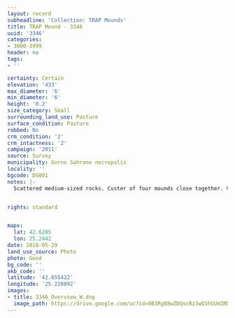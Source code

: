 ```yaml
---
layout: record
subheadline: 'Collection: TRAP Mounds'
title: TRAP Mound - 3346
uuid: '3346'
categories:
- 3000-3999
header: no
tags:
- ''

certainty: Certain
elevation: '433'
max_diameter: '6'
min_diameter: '6'
height: '0.2'
size_category: Small
surrounding_land_use: Pasture
surface_condition: Pasture
robbed: No
crm_condition: '2'
crm_intactness: '2'
campaign: '2011'
source: Survey
municipality: Gorno Sahrane necropolis
locality: ''
bgcode: DS001
notes: |-
  Scattered medium-sized rocks. Custer of four mounds close together. Very small mound conjoined with 2 other nearby mounds.


rights: standard


maps:
  lat: 42.6285
  lon: 25.2442
date: 2018-05-29
land_use_source: Photo
photo: Good
bg_code: ''
akb_code: ''
latitude: '42.655422'
longitude: '25.220892'
images:
- title: 3346_Overview_W.dng
  image_path: https://drive.google.com/uc?id=0B3Rg88wZDQscRzJwQ1hGUmZRMEU
---
```

